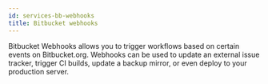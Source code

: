 ```yaml
---
id: services-bb-webhooks
title: Bitbucket webhooks
---
```


Bitbucket Webhooks allows you to trigger workflows based on certain events on
Bitbucket.org. Webhooks can be used to update an external issue tracker, trigger
CI builds, update a backup mirror, or even deploy to your production server.